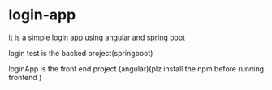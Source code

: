 # login-app
it is a simple login app using angular and spring boot

login test is the backed project(springboot)

loginApp is the front end project (angular)(plz install the npm before running frontend )

